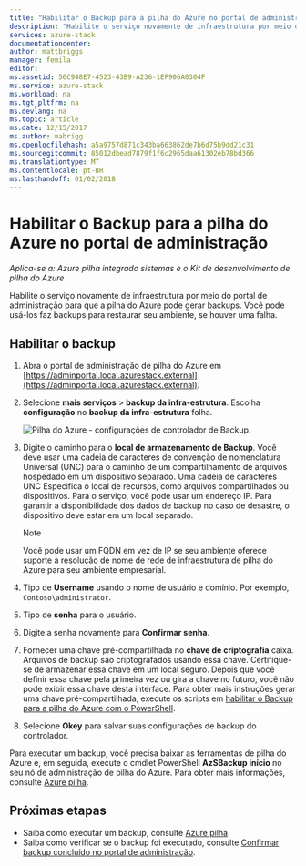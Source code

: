 ```yaml
---
title: "Habilitar o Backup para a pilha do Azure no portal de administração | Microsoft Docs"
description: "Habilite o serviço novamente de infraestrutura por meio do portal de administração para que a pilha do Azure podem ser restaurada, se houver uma falha."
services: azure-stack
documentationcenter: 
author: mattbriggs
manager: femila
editor: 
ms.assetid: 56C948E7-4523-43B9-A236-1EF906A0304F
ms.service: azure-stack
ms.workload: na
ms.tgt_pltfrm: na
ms.devlang: na
ms.topic: article
ms.date: 12/15/2017
ms.author: mabrigg
ms.openlocfilehash: a5a9757d871c343ba663862de7b6d75b9dd21c31
ms.sourcegitcommit: 85012dbead7879f1f6c2965daa61302eb78bd366
ms.translationtype: MT
ms.contentlocale: pt-BR
ms.lasthandoff: 01/02/2018
---
```

# <a name="enable-backup-for-azure-stack-from-the-administration-portal"></a>Habilitar o Backup para a pilha do Azure no portal de administração

*Aplica-se a: Azure pilha integrado sistemas e o Kit de desenvolvimento de pilha do Azure*

Habilite o serviço novamente de infraestrutura por meio do portal de administração para que a pilha do Azure pode gerar backups. Você pode usá-los faz backups para restaurar seu ambiente, se houver uma falha.

## <a name="enable-backup"></a>Habilitar o backup

1. Abra o portal de administração de pilha do Azure em [https://adminportal.local.azurestack.external](https://adminportal.local.azurestack.external).
2. Selecione **mais serviços** > **backup da infra-estrutura**. Escolha **configuração** no **backup da infra-estrutura** folha.

    ![Pilha do Azure - configurações de controlador de Backup](media\azure-stack-backup\azure-stack-backup-settings.png).

3. Digite o caminho para o **local de armazenamento de Backup**. Você deve usar uma cadeia de caracteres de convenção de nomenclatura Universal (UNC) para o caminho de um compartilhamento de arquivos hospedado em um dispositivo separado. Uma cadeia de caracteres UNC Especifica o local de recursos, como arquivos compartilhados ou dispositivos. Para o serviço, você pode usar um endereço IP. Para garantir a disponibilidade dos dados de backup no caso de desastre, o dispositivo deve estar em um local separado.
    > [!Note]  
    > Você pode usar um FQDN em vez de IP se seu ambiente oferece suporte à resolução de nome de rede de infraestrutura de pilha do Azure para seu ambiente empresarial.
4. Tipo de **Username** usando o nome de usuário e domínio. Por exemplo, `Contoso\administrator`.
5. Tipo de **senha** para o usuário.
5. Digite a senha novamente para **Confirmar senha**.
6. Fornecer uma chave pré-compartilhada no **chave de criptografia** caixa. Arquivos de backup são criptografados usando essa chave. Certifique-se de armazenar essa chave em um local seguro. Depois que você definir essa chave pela primeira vez ou gira a chave no futuro, você não pode exibir essa chave desta interface. Para obter mais instruções gerar uma chave pré-compartilhada, execute os scripts em [habilitar o Backup para a pilha do Azure com o PowerShell](azure-stack-backup-enable-backup-powershell.md#generate-a-new-encryption-key). 
7. Selecione **Okey** para salvar suas configurações de backup do controlador.

Para executar um backup, você precisa baixar as ferramentas de pilha do Azure e, em seguida, execute o cmdlet PowerShell **AzSBackup início** no seu nó de administração de pilha do Azure. Para obter mais informações, consulte [Azure pilha](azure-stack-backup-back-up-azure-stack.md ).

## <a name="next-steps"></a>Próximas etapas

 - Saiba como executar um backup, consulte [Azure pilha](azure-stack-backup-back-up-azure-stack.md ).
- Saiba como verificar se o backup foi executado, consulte [Confirmar backup concluído no portal de administração](azure-stack-backup-back-up-azure-stack.md ).

